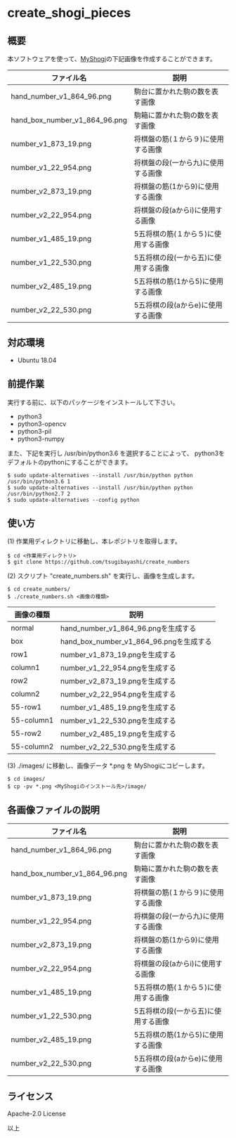 # create_shogi_pieces

## 概要

本ソフトウェアを使って、[MyShogi](https://github.com/yaneurao/MyShogi)の下記画像を作成することができます。

| ファイル名 | 説明 |
----|----
| hand\_number\_v1\_864\_96.png | 駒台に置かれた駒の数を表す画像 |
| hand\_box\_number\_v1\_864\_96.png | 駒箱に置かれた駒の数を表す画像 |
| number\_v1\_873\_19.png | 将棋盤の筋(１から９)に使用する画像 |
| number\_v1\_22\_954.png | 将棋盤の段(一から九)に使用する画像 |
| number\_v2\_873\_19.png | 将棋盤の筋(1から9)に使用する画像 |
| number\_v2\_22\_954.png | 将棋盤の段(aからi)に使用する画像 |
| number\_v1\_485\_19.png | 5五将棋の筋(１から５)に使用する画像 |
| number\_v1\_22\_530.png | 5五将棋の段(一から五)に使用する画像 |
| number\_v2\_485\_19.png | 5五将棋の筋(1から5)に使用する画像 |
| number\_v2\_22\_530.png | 5五将棋の段(aからe)に使用する画像 |

## 対応環境

- Ubuntu 18.04

## 前提作業

実行する前に、以下のパッケージをインストールして下さい。

* python3
* python3-opencv
* python3-pil
* python3-numpy

また、下記を実行し /usr/bin/python3.6 を選択することによって、
python3をデフォルトのpythonにすることができます。

    $ sudo update-alternatives --install /usr/bin/python python /usr/bin/python3.6 1
    $ sudo update-alternatives --install /usr/bin/python python /usr/bin/python2.7 2
    $ sudo update-alternatives --config python

## 使い方

(1) 作業用ディレクトリに移動し、本レポジトリを取得します。

    $ cd <作業用ディレクトリ>
    $ git clone https://github.com/tsugibayashi/create_numbers

(2) スクリプト "create\_numbers.sh" を実行し、画像を生成します。

    $ cd create_numbers/
    $ ./create_numbers.sh <画像の種類>

| 画像の種類 | 説明 |
----|----
| normal | hand\_number\_v1\_864\_96.pngを生成する |
| box | hand\_box\_number\_v1\_864\_96.pngを生成する |
| row1 | number\_v1\_873\_19.pngを生成する |
| column1 | number\_v1\_22\_954.pngを生成する |
| row2 | number\_v2\_873\_19.pngを生成する |
| column2 | number\_v2\_22\_954.pngを生成する |
| 55-row1 | number\_v1\_485\_19.pngを生成する |
| 55-column1 | number\_v1\_22\_530.pngを生成する |
| 55-row2 | number\_v2\_485\_19.pngを生成する |
| 55-column2 | number\_v2\_22\_530.pngを生成する |

(3) ./images/ に移動し、画像データ \*.png を MyShogiにコピーします。

    $ cd images/
    $ cp -pv *.png <MyShogiのインストール先>/image/

## 各画像ファイルの説明

| ファイル名 | 説明 |
----|----
| hand\_number\_v1\_864\_96.png | 駒台に置かれた駒の数を表す画像 |
| hand\_box\_number\_v1\_864\_96.png | 駒箱に置かれた駒の数を表す画像 |
| number\_v1\_873\_19.png | 将棋盤の筋(１から９)に使用する画像 |
| number\_v1\_22\_954.png | 将棋盤の段(一から九)に使用する画像 |
| number\_v2\_873\_19.png | 将棋盤の筋(1から9)に使用する画像 |
| number\_v2\_22\_954.png | 将棋盤の段(aからi)に使用する画像 |
| number\_v1\_485\_19.png | 5五将棋の筋(１から５)に使用する画像 |
| number\_v1\_22\_530.png | 5五将棋の段(一から五)に使用する画像 |
| number\_v2\_485\_19.png | 5五将棋の筋(1から5)に使用する画像 |
| number\_v2\_22\_530.png | 5五将棋の段(aからe)に使用する画像 |

## ライセンス

Apache-2.0 License


以上
